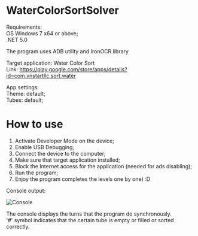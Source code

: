 # WaterColorSortSolver

Requirements:\
OS Windows 7 x64 or above;\
.NET 5.0

The program uses ADB utility and IronOCR library

Target application: Water Color Sort\
Link: https://play.google.com/store/apps/details?id=com.vnstartllc.sort.water

App settings:\
Theme: default;\
Tubes: default;

# How to use

1. Activate Developer Mode on the device;
2. Enable USB Debugging;
3. Connect the device to the computer;
4. Make sure that target application installed;
5. Block the Internet access for the application (needed for ads disabling);
6. Run the program;
7. Enjoy the program completes the levels one by one) :D

Console output:

![Console](https://user-images.githubusercontent.com/32248195/144710069-103d416c-02aa-4f9a-8ddc-a197bca0b1dc.gif)

The console displays the turns that the program do synchronously.\
'#' symbol indicates that the certain tube is empty or filled or sorted correctly.
